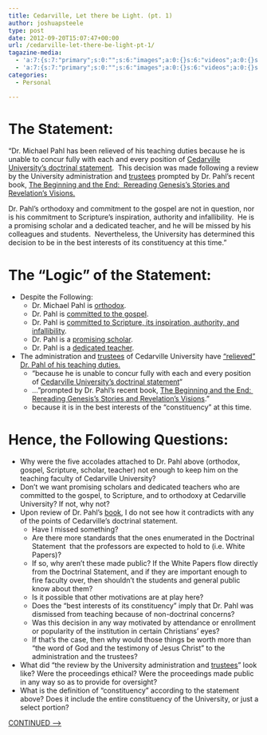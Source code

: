 ```yaml
---
title: Cedarville, Let there be Light. (pt. 1)
author: joshuapsteele
type: post
date: 2012-09-20T15:07:47+00:00
url: /cedarville-let-there-be-light-pt-1/
tagazine-media:
  - 'a:7:{s:7:"primary";s:0:"";s:6:"images";a:0:{}s:6:"videos";a:0:{}s:11:"image_count";i:0;s:6:"author";s:7:"4584812";s:7:"blog_id";s:7:"4349442";s:9:"mod_stamp";s:19:"2012-09-20 19:20:45";}'
  - 'a:7:{s:7:"primary";s:0:"";s:6:"images";a:0:{}s:6:"videos";a:0:{}s:11:"image_count";i:0;s:6:"author";s:7:"4584812";s:7:"blog_id";s:7:"4349442";s:9:"mod_stamp";s:19:"2012-09-20 19:20:45";}'
categories:
  - Personal

---
```

# The Statement:

&#8220;Dr. Michael Pahl has been relieved of his teaching duties because he is unable to concur fully with each and every position of [Cedarville University&#8217;s doctrinal statement][1].  This decision was made following a review by the University administration and [trustees][2] prompted by Dr. Pahl&#8217;s recent book, [The Beginning and the End:  Rereading Genesis&#8217;s Stories and Revelation&#8217;s Visions.][3]

Dr. Pahl&#8217;s orthodoxy and commitment to the gospel are not in question, nor is his commitment to Scripture&#8217;s inspiration, authority and infallibility.  He is a promising scholar and a dedicated teacher, and he will be missed by his colleagues and students.  Nevertheless, the University has determined this decision to be in the best interests of its constituency at this time.&#8221;  
<!--more-->

# The &#8220;Logic&#8221; of the Statement:

  * Despite the Following: 
      * Dr. Michael Pahl is <span style="text-decoration:underline;">orthodox</span>.
      * Dr. Pahl is <span style="text-decoration:underline;">committed to the gospel</span>.
      * Dr. Pahl is <span style="text-decoration:underline;">committed to Scripture, its inspiration, authority, and infallibility</span>.
      * Dr. Pahl is a <span style="text-decoration:underline;">promising scholar</span>.
      * Dr. Pahl is a <span style="text-decoration:underline;">dedicated teacher</span>.
  * The administration and [trustees][2] of Cedarville University have <span style="text-decoration:underline;">&#8220;relieved&#8221; Dr. Pahl of his teaching duties. </span> 
      * &#8220;because he is unable to concur fully with each and every position of [Cedarville University&#8217;s doctrinal statement][1]&#8220;
      * &#8230;&#8221;prompted by Dr. Pahl&#8217;s recent book, [The Beginning and the End:  Rereading Genesis&#8217;s Stories and Revelation&#8217;s Visions][3].&#8221;
      * because it is in the best interests of the &#8220;constituency&#8221; at this time.

# Hence, the Following Questions:

  * Why were the five accolades attached to Dr. Pahl above (orthodox, gospel, Scripture, scholar, teacher) not enough to keep him on the teaching faculty of Cedarville University?
  * Don&#8217;t we want promising scholars and dedicated teachers who are committed to the gospel, to Scripture, and to orthodoxy at Cedarville University? If not, why not?
  * Upon review of Dr. Pahl&#8217;s [book][3], I do not see how it contradicts with any of the points of Cedarville&#8217;s doctrinal statement. 
      * Have I missed something?
      * Are there more standards that the ones enumerated in the Doctrinal Statement  that the professors are expected to hold to (i.e. White Papers)?
      * If so, why aren&#8217;t these made public? If the White Papers flow directly from the Doctrinal Statement, and if they are important enough to fire faculty over, then shouldn&#8217;t the students and general public know about them?
      * Is it possible that other motivations are at play here?
      * Does the &#8220;best interests of its constituency&#8221; imply that Dr. Pahl was dismissed from teaching because of non-doctrinal concerns?
      * Was this decision in any way motivated by attendance or enrollment or popularity of the institution in certain Christians&#8217; eyes?
      * If that&#8217;s the case, then why would those things be worth more than &#8220;the word of God and the testimony of Jesus Christ&#8221; to the administration and the trustees?
  * What did &#8220;the review by the University administration and [trustees][2]&#8221; look like? Were the proceedings ethical? Were the proceedings made public in any way so as to provide for oversight?
  * What is the definition of &#8220;constituency&#8221; according to the statement above? Does it include the entire constituency of the University, or just a select portion?

[CONTINUED &#8212;>][4]

 [1]: http://www.cedarville.edu/About/Doctrinal-Statement.aspx
 [2]: http://www.cedarville.edu/Offices/Public-Relations/Board-of-Trustees.aspx
 [3]: http://www.amazon.com/The-Beginning-End-Rereading-Revelations/dp/1608999270
 [4]: http://windowinthesky.wordpress.com/2012/09/21/cedarville-let-there-be-light-pt-2/ "Cedarville, Let there be Light. (pt. 2)"
